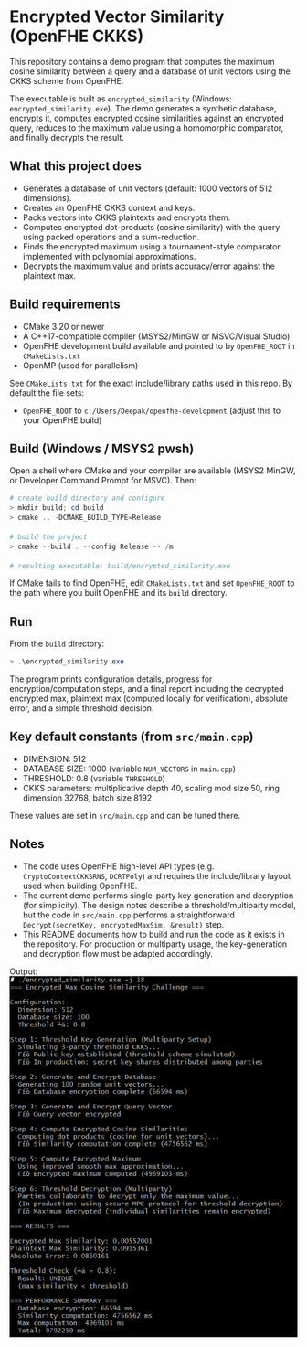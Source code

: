 # Encrypted Vector Similarity (OpenFHE CKKS)

This repository contains a demo program that computes the maximum cosine similarity between a query and a database of unit vectors using the CKKS scheme from OpenFHE.

The executable is built as `encrypted_similarity` (Windows: `encrypted_similarity.exe`). The demo generates a synthetic database, encrypts it, computes encrypted cosine similarities against an encrypted query, reduces to the maximum value using a homomorphic comparator, and finally decrypts the result.

## What this project does

- Generates a database of unit vectors (default: 1000 vectors of 512 dimensions).
- Creates an OpenFHE CKKS context and keys.
- Packs vectors into CKKS plaintexts and encrypts them.
- Computes encrypted dot-products (cosine similarity) with the query using packed operations and a sum-reduction.
- Finds the encrypted maximum using a tournament-style comparator implemented with polynomial approximations.
- Decrypts the maximum value and prints accuracy/error against the plaintext max.

## Build requirements

- CMake 3.20 or newer
- A C++17-compatible compiler (MSYS2/MinGW or MSVC/Visual Studio)
- OpenFHE development build available and pointed to by `OpenFHE_ROOT` in `CMakeLists.txt`
- OpenMP (used for parallelism)

See `CMakeLists.txt` for the exact include/library paths used in this repo. By default the file sets:

- `OpenFHE_ROOT` to `c:/Users/Deepak/openfhe-development` (adjust this to your OpenFHE build)

## Build (Windows / MSYS2 pwsh)

Open a shell where CMake and your compiler are available (MSYS2 MinGW, or Developer Command Prompt for MSVC). Then:

```powershell
# create build directory and configure
> mkdir build; cd build
> cmake .. -DCMAKE_BUILD_TYPE=Release

# build the project
> cmake --build . --config Release -- /m

# resulting executable: build/encrypted_similarity.exe
```

If CMake fails to find OpenFHE, edit `CMakeLists.txt` and set `OpenFHE_ROOT` to the path where you built OpenFHE and its `build` directory.

## Run

From the `build` directory:

```powershell
> .\encrypted_similarity.exe
```

The program prints configuration details, progress for encryption/computation steps, and a final report including the decrypted encrypted max, plaintext max (computed locally for verification), absolute error, and a simple threshold decision.

## Key default constants (from `src/main.cpp`)

- DIMENSION: 512
- DATABASE SIZE: 1000 (variable `NUM_VECTORS` in `main.cpp`)
- THRESHOLD: 0.8 (variable `THRESHOLD`)
- CKKS parameters: multiplicative depth 40, scaling mod size 50, ring dimension 32768, batch size 8192

These values are set in `src/main.cpp` and can be tuned there.

## Notes

- The code uses OpenFHE high-level API types (e.g. `CryptoContextCKKSRNS`, `DCRTPoly`) and requires the include/library layout used when building OpenFHE.
- The current demo performs single-party key generation and decryption (for simplicity). The design notes describe a threshold/multiparty model, but the code in `src/main.cpp` performs a straightforward `Decrypt(secretKey, encryptedMaxSim, &result)` step.
- This README documents how to build and run the code as it exists in the repository. For production or multiparty usage, the key-generation and decryption flow must be adapted accordingly.

Output:
![alt text](image.png)